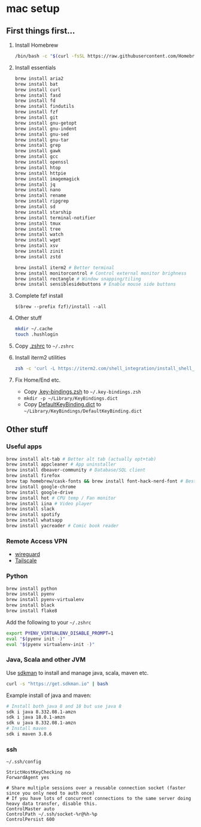 # mac setup

## First things first...
1. Install Homebrew
    ```bash
    /bin/bash -c "$(curl -fsSL https://raw.githubusercontent.com/Homebrew/install/HEAD/install.sh)"
    ```

1. Install essentials
    ```bash
    brew install aria2
    brew install bat
    brew install curl
    brew install fasd
    brew install fd
    brew install findutils
    brew install fzf
    brew install git
    brew install gnu-getopt
    brew install gnu-indent
    brew install gnu-sed
    brew install gnu-tar
    brew install grep
    brew install gawk
    brew install gcc
    brew install openssl
    brew install htop
    brew install httpie
    brew install imagemagick
    brew install jq
    brew install nano
    brew install rename
    brew install ripgrep
    brew install sd
    brew install starship
    brew install terminal-notifier
    brew install tmux
    brew install tree
    brew install watch
    brew install wget
    brew install xsv
    brew install zinit
    brew install zstd

    brew install iterm2 # Better terminal
    brew install monitorcontrol # Control external monitor brighness
    brew install rectangle # Window snapping/tiling
    brew install sensiblesidebuttons # Enable mouse side buttons
    ```

1. Complete fzf install
    ```
    $(brew --prefix fzf)/install --all
    ```

1. Other stuff
    ```bash
    mkdir ~/.cache
    touch .hushlogin
    ```

1. Copy [.zshrc](mac/.zshrc) to `~/.zshrc`

1. Install iterm2 utilities
    ```bash
    zsh -c 'curl -L https://iterm2.com/shell_integration/install_shell_integration_and_utilities.sh | bash'
    ```

1. Fix Home/End etc.
    - Copy [.key-bindings.zsh](mac/.key-bindings.zsh) to `~/.key-bindings.zsh`
    - `mkdir -p ~/Library/KeyBindings.dict`
    - Copy [DefaultKeyBinding.dict](mac/DefaultKeyBinding.dict) to `~/Library/KeyBindings/DefaultKeyBinding.dict`


## Other stuff
### Useful apps
```bash
brew install alt-tab # Better alt tab (actually opt+tab)
brew install appcleaner # App uninstaller
brew install dbeaver-community # Database/SQL client
brew install firefox
brew tap homebrew/cask-fonts && brew install font-hack-nerd-font # Best monospace font
brew install google-chrome
brew install google-drive
brew install hot # CPU temp / Fan monitor
brew install iina # Video player
brew install slack
brew install spotify
brew install whatsapp
brew install yacreader # Comic book reader
```

### Remote Access VPN
- [wireguard](https://apps.apple.com/us/app/wireguard/id1451685025?mt=12)
- [Tailscale](https://apps.apple.com/us/app/tailscale/id1475387142?mt=12)

### Python
```bash
brew install python
brew install pyenv
brew install pyenv-virtualenv
brew install black
brew install flake8
```

Add the following to your `~/.zshrc`
```bash
export PYENV_VIRTUALENV_DISABLE_PROMPT=1
eval "$(pyenv init -)"
eval "$(pyenv virtualenv-init -)"
```


### Java, Scala and other JVM
Use [sdkman](https://sdkman.io) to install and manage java, scala, maven etc.
```bash
curl -s "https://get.sdkman.io" | bash
```

Example install of java and maven:
```bash
# Install both java 8 and 18 but use java 8
sdk i java 8.332.08.1-amzn
sdk i java 18.0.1-amzn
sdk u java 8.332.08.1-amzn
# Install maven
sdk i maven 3.8.6
```

### ssh
`~/.ssh/config`
```
StrictHostKeyChecking no
ForwardAgent yes

# Share multiple sessions over a reusable connection socket (faster since you only need to auth once)
# If you have lots of concurrent connections to the same server doing heavy data transfer, disable this.
ControlMaster auto
ControlPath ~/.ssh/socket-%r@%h-%p
ControlPersist 600
```

